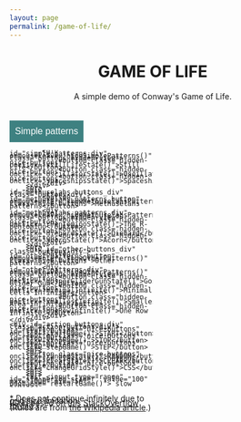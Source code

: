 ```yaml
---
layout: page
permalink: /game-of-life/
---
```


<html>

<head>
<style>
/* Intro div*/
.intro-class
{
    text-align: center;
}

body
{
    background-color: #FFFFFF;
}

/* Game div */
:root
{
    --dead-color: #FFD8D8;
    --alive-color: #FF8686;
    --border-thick: .0001vw;
}
.game-class
{
    text-align: center;
    float: center;
    align: center;
}

/* Round grid */
.round-grid
{
    margin: 0vw auto;
    border-collapse: collapse;
    border-spacing: 0px;
}
.round-grid td
{
    background-clip: padding-box;
    border-radius: 5vw;
    background-color: var(--dead-color);
    color: var(--dead-color);
    border: var(--border-thick) solid var(--dead-color);
}
.round-grid td.clicked
{
    border-color: var(--alive-color);
    background-color: var(--alive-color);
}

/* Square grid */
.square-grid {
    margin: 0vw auto;
    border-collapse: collapse;
    border-spacing: 0px;
}
.square-grid td
{
    /*background-clip: padding-box;*/
    width: 0.1vw;
    height: 0.1vw;
    border: var(--border-thick) solid var(--dead-color);
}
.square-grid td.clicked
{
    background-color: var(--alive-color);
}

/* Settings div*/
.settings_div
{
    position: relative;
    overflow: hidden;
    width: all;
    height: 130vw;
}
.action-buttons-div
{
    text-align: right;
    float: right;
    width: 50%;
    display: inline;
    line-height: 4px;
}
.pattern-buttons-div
{
    text-align: left;
    float: left;
    width: 50%;
    line-height: 4px;
}
.nice-buttons
{
    background-color: #3E8181;
    color: white;
    padding: 1vw;
    font-size: 16px;
    border: none;
    cursor: pointer;
    display: auto;
}
.hidden-nice-buttons
{
    background-color: #7DA234;
    color: white;
    padding: 1vw;
    font-size: 16px;
    border: none;
    cursor: pointer;
    display: auto;
}
.nice-buttons:hover, .nice-buttons:focus
{
    background-color: #216868;
}
.nice-buttons:disabled
{
    background-color: #97C2C2;
    cursor: default;
}
.buttons-hidden-view
{
    position: relative;
    text-align: center;
    align-content: left;
    display: none;
    line-height: 4px;
}

/* Credits div*/
.credits-class
{
    position: relative;
    font-size: 80%;
    text-align: center;
    font-style: italic;
}
</style>

<center>
    <h1 class="post-title"><b>GAME OF LIFE</b></h1>
</center>

<script>
// Grid functions
var window_width = Math.max(document.documentElement.clientWidth, window.innerWidth || 0)
var window_height = Math.max(document.documentElement.clientHeight, window.innerHeight || 0)

var ncols = window_width/8;
var nrows = window_height/8;

var grid = clickableGrid(nrows,ncols,
    function(el,row,col,i)
    {
        el.className = el.className == 'clicked' ? 'unclicked' : 'clicked'
    });
var old_grid = clickableGrid(nrows,ncols,
    function(el,row,col,i)
    {
        el.className = el.className == 'clicked' ? 'unclicked' : 'clicked'
    });
grid.className = 'square-grid'
old_grid.className = 'square-grid'

var mouse_down = false;
function clickableGrid(rows, cols, callback)
{
    var grid = document.createElement('table');
    grid.className = 'grid';

    var i = 0;
    for (var r = 0; r < rows; ++r){
        var tr = grid.appendChild(document.createElement('tr'));
        for (var c = 0; c < cols; ++c)
        {
            var cell = tr.appendChild(document.createElement('td'));
            cell.className = 'unclicked'

            cell.addEventListener('click',(
                function(el,r,c,i)
                {
                    return function()
                    {
                        callback(el,r,c,i);
                    }
                })(cell,r,c,i),false);
            cell.addEventListener('mousedown', (
                function(el,r,c,i)
                {
                    return function()
                    {
                        mouse_down = true;
                    }
                })(cell,r,c,i),false);
            cell.addEventListener('mouseup', (
                function(el,r,c,i)
                {
                    return function()
                    {
                        mouse_down = false;
                    }
                })(cell,r,c,i),false);
            cell.addEventListener('mouseenter',(
                function(el,r,c,i)
                {
                    return function()
                    {
                        if(mouse_down)
                            callback(el,r,c,i);
                    }
                })(cell,r,c,i),false);
        }
    }
    return grid;
}

function getLivingNeighbors(this_grid, index_i, index_j)
{
    var living = 0;

    for(var i = -1; i < 2; i++)
    {
        for(var j = -1; j < 2; j++)
        {
            if (i == 0 && j == 0)
                continue;

            these_rows = this_grid.rows[index_i+i]

            if(these_rows == undefined)
                continue;
            
            cell = these_rows.cells[index_j+j];

            if(cell == undefined)
                continue;
            
            if(cell.className == 'clicked')
                living++;
        }
    }

    return living
}

// Game functions
var iteraction = 0;
function playSimulation()
{
    old_grid.innerHTML = grid.innerHTML;

    for(var i = 0; i < nrows; i++)
    {
        for (var j = 0; j < ncols; j++)
        {
            game_cell = grid.rows[i].cells[j];

            // Check how many neighbors are alive
            living = getLivingNeighbors(old_grid, i, j);

            // GAME OF LIFE
            // From: https://en.wikipedia.org/wiki/Conway%27s_Game_of_Life
            // Obs.: Unclicked aka dead, clicked aka alive
            // 1. Any live cell with fewer than two live neighbours dies, as if caused by under-population.
            if(game_cell.className == 'clicked')
            {
                if(living < 2)
                    game_cell.className = 'unclicked';
            // 2. Any live cell with more than three live neighbours dies, as if by over-population.
                if(living > 3)
                    game_cell.className = 'unclicked'
            // 3. Any live cell with two or three live neighbours lives on to the next generation.
            }
            // 4. Any dead cell with exactly three live neighbours becomes a live cell, as if by reproduction.
            if(game_cell.className == 'unclicked' && living == 3)
                game_cell.className = 'clicked';
        }
    }

    iteraction++;
}

function startGame()
{
    var i = 0;
    start_button.disabled = true;
    stop_button.disabled = false;

    var sim_period = document.getElementById("sim_period_slider").value
    interval = setInterval(playSimulation, sim_period)
}

function stopGame()
{
    start_button.disabled = false;
    stop_button.disabled = true;
    clearInterval(interval);
}

function stepGame()
{
    playSimulation();
}

function restartGame()
{
    if (start_button.disabled)
    {
        stopGame();
        startGame();
    }
}

function changeGridStyle()
{
    grid.className = grid.className == 'square-grid' ? 'round-grid' : 'square-grid';
}

// Patterns

function randomState()
{
    for(var i = 0; i < nrows; i++)
    {
        for (var j = 0; j < ncols; j++)
        {
            random_cell = grid.rows[i].cells[j];

            if(Math.round(Math.random()) == 0)
                random_cell.className = 'unclicked';
            else
                random_cell.className = 'clicked';
        }
    }
}

function clearState()
{
    for(var i = 0; i < nrows; i++)
    {
        for (var j = 0; j < ncols; j++)
        {
            random_cell = grid.rows[i].cells[j];
            random_cell.className = 'unclicked';
        }
    }
}

function stillLifeState()
{
    clearState();

    // 4px square block
    random_i = Math.round(Math.random()*(nrows-2))
    random_j = Math.round(Math.random()*(ncols-2))

    grid.rows[random_i].cells[random_j].className = 'clicked';
    grid.rows[random_i+1].cells[random_j].className = 'clicked';
    grid.rows[random_i].cells[random_j+1].className = 'clicked';
    grid.rows[random_i+1].cells[random_j+1].className = 'clicked';

    // Beehive
    random_i = Math.round(Math.random()*(nrows-4))
    random_j = Math.round(Math.random()*(ncols-3))    

    grid.rows[random_i].cells[random_j+1].className = 'clicked';
    grid.rows[random_i].cells[random_j+2].className = 'clicked';
    grid.rows[random_i+1].cells[random_j].className = 'clicked';
    grid.rows[random_i+1].cells[random_j+3].className = 'clicked';
    grid.rows[random_i+2].cells[random_j+1].className = 'clicked';
    grid.rows[random_i+2].cells[random_j+2].className = 'clicked';

    // Loaf
    random_i = Math.round(Math.random()*(nrows-4))
    random_j = Math.round(Math.random()*(ncols-4))

    grid.rows[random_i].cells[random_j+1].className = 'clicked';
    grid.rows[random_i].cells[random_j+2].className = 'clicked';
    grid.rows[random_i+1].cells[random_j].className = 'clicked';
    grid.rows[random_i+1].cells[random_j+3].className = 'clicked';
    grid.rows[random_i+2].cells[random_j+1].className = 'clicked';
    grid.rows[random_i+2].cells[random_j+3].className = 'clicked';
    grid.rows[random_i+3].cells[random_j+2].className = 'clicked';

    // Boat
    random_i = Math.round(Math.random()*(nrows-4))
    random_j = Math.round(Math.random()*(ncols-4))

    grid.rows[random_i].cells[random_j].className = 'clicked';
    grid.rows[random_i].cells[random_j+1].className = 'clicked';
    grid.rows[random_i+1].cells[random_j].className = 'clicked';
    grid.rows[random_i+1].cells[random_j+2].className = 'clicked';
    grid.rows[random_i+2].cells[random_j+1].className = 'clicked';
}

function oscillatorState()
{
    clearState();

    // Blinker
    random_i = Math.round(Math.random()*(nrows-3))
    random_j = Math.round(Math.random()*(ncols-3))

    grid.rows[random_i].cells[random_j].className = 'clicked';
    grid.rows[random_i+1].cells[random_j].className = 'clicked';
    grid.rows[random_i+2].cells[random_j].className = 'clicked';

    // Toad
    random_i = Math.round(Math.random()*(nrows-4))
    random_j = Math.round(Math.random()*(ncols-4))    

    grid.rows[random_i+1].cells[random_j+1].className = 'clicked';
    grid.rows[random_i+1].cells[random_j+2].className = 'clicked';
    grid.rows[random_i+1].cells[random_j+3].className = 'clicked';
    grid.rows[random_i+2].cells[random_j].className = 'clicked';
    grid.rows[random_i+2].cells[random_j+1].className = 'clicked';
    grid.rows[random_i+2].cells[random_j+2].className = 'clicked';

    // Beacon
    random_i = Math.round(Math.random()*(nrows-4))
    random_j = Math.round(Math.random()*(ncols-4))

    grid.rows[random_i].cells[random_j].className = 'clicked';
    grid.rows[random_i].cells[random_j+1].className = 'clicked';
    grid.rows[random_i+1].cells[random_j].className = 'clicked';
    grid.rows[random_i+1].cells[random_j+1].className = 'clicked';
    
    grid.rows[random_i+2].cells[random_j+2].className = 'clicked';
    grid.rows[random_i+2].cells[random_j+3].className = 'clicked';
    grid.rows[random_i+3].cells[random_j+2].className = 'clicked';
    grid.rows[random_i+3].cells[random_j+3].className = 'clicked';

    // Pulsar
    random_i = Math.round(Math.random()*(nrows-13))
    random_j = Math.round(Math.random()*(ncols-13))

    grid.rows[random_i].cells[random_j+2].className = 'clicked';
    grid.rows[random_i].cells[random_j+3].className = 'clicked';
    grid.rows[random_i].cells[random_j+4].className = 'clicked';
    grid.rows[random_i].cells[random_j+8].className = 'clicked';
    grid.rows[random_i].cells[random_j+9].className = 'clicked';
    grid.rows[random_i].cells[random_j+10].className = 'clicked';

    grid.rows[random_i+2].cells[random_j].className = 'clicked';
    grid.rows[random_i+3].cells[random_j].className = 'clicked';
    grid.rows[random_i+4].cells[random_j].className = 'clicked';
    grid.rows[random_i+2].cells[random_j+5].className = 'clicked';
    grid.rows[random_i+3].cells[random_j+5].className = 'clicked';
    grid.rows[random_i+4].cells[random_j+5].className = 'clicked';
    grid.rows[random_i+2].cells[random_j+7].className = 'clicked';
    grid.rows[random_i+3].cells[random_j+7].className = 'clicked';
    grid.rows[random_i+4].cells[random_j+7].className = 'clicked';
    grid.rows[random_i+2].cells[random_j+12].className = 'clicked';
    grid.rows[random_i+3].cells[random_j+12].className = 'clicked';
    grid.rows[random_i+4].cells[random_j+12].className = 'clicked';

    grid.rows[random_i+5].cells[random_j+2].className = 'clicked';
    grid.rows[random_i+5].cells[random_j+3].className = 'clicked';
    grid.rows[random_i+5].cells[random_j+4].className = 'clicked';
    grid.rows[random_i+5].cells[random_j+8].className = 'clicked';
    grid.rows[random_i+5].cells[random_j+9].className = 'clicked';
    grid.rows[random_i+5].cells[random_j+10].className = 'clicked';

    grid.rows[random_i+7].cells[random_j+2].className = 'clicked';
    grid.rows[random_i+7].cells[random_j+3].className = 'clicked';
    grid.rows[random_i+7].cells[random_j+4].className = 'clicked';
    grid.rows[random_i+7].cells[random_j+8].className = 'clicked';
    grid.rows[random_i+7].cells[random_j+9].className = 'clicked';
    grid.rows[random_i+7].cells[random_j+10].className = 'clicked';

    grid.rows[random_i+8].cells[random_j].className = 'clicked';
    grid.rows[random_i+9].cells[random_j].className = 'clicked';
    grid.rows[random_i+10].cells[random_j].className = 'clicked';
    grid.rows[random_i+8].cells[random_j+5].className = 'clicked';
    grid.rows[random_i+9].cells[random_j+5].className = 'clicked';
    grid.rows[random_i+10].cells[random_j+5].className = 'clicked';
    grid.rows[random_i+8].cells[random_j+7].className = 'clicked';
    grid.rows[random_i+9].cells[random_j+7].className = 'clicked';
    grid.rows[random_i+10].cells[random_j+7].className = 'clicked';
    grid.rows[random_i+8].cells[random_j+12].className = 'clicked';
    grid.rows[random_i+9].cells[random_j+12].className = 'clicked';
    grid.rows[random_i+10].cells[random_j+12].className = 'clicked';

    grid.rows[random_i+12].cells[random_j+2].className = 'clicked';
    grid.rows[random_i+12].cells[random_j+3].className = 'clicked';
    grid.rows[random_i+12].cells[random_j+4].className = 'clicked';
    grid.rows[random_i+12].cells[random_j+8].className = 'clicked';
    grid.rows[random_i+12].cells[random_j+9].className = 'clicked';
    grid.rows[random_i+12].cells[random_j+10].className = 'clicked';

    // Pentadecathlon
    random_i = Math.round(Math.random()*(nrows-16))
    random_j = Math.round(Math.random()*(ncols-9))

    grid.rows[random_i+3].cells[random_j+4].className = 'clicked';
    grid.rows[random_i+3].cells[random_j+5].className = 'clicked';
    grid.rows[random_i+3].cells[random_j+6].className = 'clicked';
    grid.rows[random_i+4].cells[random_j+4].className = 'clicked';
    grid.rows[random_i+4].cells[random_j+6].className = 'clicked';
    grid.rows[random_i+5].cells[random_j+4].className = 'clicked';
    grid.rows[random_i+5].cells[random_j+5].className = 'clicked';
    grid.rows[random_i+5].cells[random_j+6].className = 'clicked';
    grid.rows[random_i+6].cells[random_j+4].className = 'clicked';
    grid.rows[random_i+6].cells[random_j+5].className = 'clicked';
    grid.rows[random_i+6].cells[random_j+6].className = 'clicked';
    grid.rows[random_i+7].cells[random_j+4].className = 'clicked';
    grid.rows[random_i+7].cells[random_j+5].className = 'clicked';
    grid.rows[random_i+7].cells[random_j+6].className = 'clicked';
    grid.rows[random_i+8].cells[random_j+4].className = 'clicked';
    grid.rows[random_i+8].cells[random_j+5].className = 'clicked';
    grid.rows[random_i+8].cells[random_j+6].className = 'clicked';
    grid.rows[random_i+9].cells[random_j+4].className = 'clicked';
    grid.rows[random_i+9].cells[random_j+6].className = 'clicked';
    grid.rows[random_i+10].cells[random_j+4].className = 'clicked';
    grid.rows[random_i+10].cells[random_j+5].className = 'clicked';
    grid.rows[random_i+10].cells[random_j+6].className = 'clicked';
}

function spaceshipsState()
{
    clearState();

    // Glider
    random_i = Math.round(Math.random()*(nrows-3))
    random_j = Math.round(Math.random()*(ncols-3))

    grid.rows[random_i].cells[random_j+1].className = 'clicked';
    grid.rows[random_i+1].cells[random_j+2].className = 'clicked';
    grid.rows[random_i+2].cells[random_j].className = 'clicked';
    grid.rows[random_i+2].cells[random_j+1].className = 'clicked';
    grid.rows[random_i+2].cells[random_j+2].className = 'clicked';
    

    // Lightweight spaceship (LWSS)
    random_i = Math.round(Math.random()*(nrows-4))
    random_j = Math.round(Math.random()*(ncols-5))    

    grid.rows[random_i].cells[random_j+1].className = 'clicked';
    grid.rows[random_i].cells[random_j+2].className = 'clicked';
    grid.rows[random_i].cells[random_j+3].className = 'clicked';
    grid.rows[random_i].cells[random_j+4].className = 'clicked';
    grid.rows[random_i+1].cells[random_j].className = 'clicked';
    grid.rows[random_i+1].cells[random_j+4].className = 'clicked';
    grid.rows[random_i+2].cells[random_j+4].className = 'clicked';
    grid.rows[random_i+3].cells[random_j].className = 'clicked';
    grid.rows[random_i+3].cells[random_j+3].className = 'clicked';
}

function rPentominoState()
{
    clearState();

    central_i = Math.round(nrows/2-1);
    central_j = Math.round(ncols/2-1);

    grid.rows[central_i].cells[central_j+1].className = 'clicked';
    grid.rows[central_i].cells[central_j+2].className = 'clicked';
    grid.rows[central_i+1].cells[central_j].className = 'clicked';
    grid.rows[central_i+1].cells[central_j+1].className = 'clicked';
    grid.rows[central_i+2].cells[central_j+1].className = 'clicked';
}

function diehardState()
{
    clearState();

    central_i = Math.round(nrows/2-2);
    central_j = Math.round(ncols/2-4);

    grid.rows[central_i].cells[central_j+6].className = 'clicked';
    grid.rows[central_i+1].cells[central_j].className = 'clicked';
    grid.rows[central_i+1].cells[central_j+1].className = 'clicked';
    grid.rows[central_i+2].cells[central_j+1].className = 'clicked';
    grid.rows[central_i+2].cells[central_j+5].className = 'clicked';
    grid.rows[central_i+2].cells[central_j+6].className = 'clicked';
    grid.rows[central_i+2].cells[central_j+7].className = 'clicked';
}

function acornState()
{
    clearState();

    central_i = Math.round(nrows/2-2);
    central_j = Math.round(ncols/2-4);

    grid.rows[central_i].cells[central_j+1].className = 'clicked';
    grid.rows[central_i+1].cells[central_j+3].className = 'clicked';
    grid.rows[central_i+2].cells[central_j].className = 'clicked';
    grid.rows[central_i+2].cells[central_j+1].className = 'clicked';
    grid.rows[central_i+2].cells[central_j+4].className = 'clicked';
    grid.rows[central_i+2].cells[central_j+5].className = 'clicked';
    grid.rows[central_i+2].cells[central_j+6].className = 'clicked';
}

function gosperGliderGunState()
{
    clearState();

    central_i = 1;
    central_j = 1;

    grid.rows[central_i].cells[central_j+24].className = 'clicked';
    grid.rows[central_i+1].cells[central_j+22].className = 'clicked';
    grid.rows[central_i+1].cells[central_j+24].className = 'clicked';

    grid.rows[central_i+2].cells[central_j+12].className = 'clicked';
    grid.rows[central_i+2].cells[central_j+13].className = 'clicked';
    grid.rows[central_i+2].cells[central_j+20].className = 'clicked';
    grid.rows[central_i+2].cells[central_j+21].className = 'clicked';
    grid.rows[central_i+2].cells[central_j+34].className = 'clicked';
    grid.rows[central_i+2].cells[central_j+35].className = 'clicked';

    grid.rows[central_i+3].cells[central_j+11].className = 'clicked';
    grid.rows[central_i+3].cells[central_j+15].className = 'clicked';
    grid.rows[central_i+3].cells[central_j+20].className = 'clicked';
    grid.rows[central_i+3].cells[central_j+21].className = 'clicked';
    grid.rows[central_i+3].cells[central_j+34].className = 'clicked';
    grid.rows[central_i+3].cells[central_j+35].className = 'clicked';

    grid.rows[central_i+4].cells[central_j].className = 'clicked';
    grid.rows[central_i+4].cells[central_j+1].className = 'clicked';
    grid.rows[central_i+4].cells[central_j+10].className = 'clicked';
    grid.rows[central_i+4].cells[central_j+16].className = 'clicked';
    grid.rows[central_i+4].cells[central_j+20].className = 'clicked';
    grid.rows[central_i+4].cells[central_j+21].className = 'clicked';

    grid.rows[central_i+5].cells[central_j].className = 'clicked';
    grid.rows[central_i+5].cells[central_j+1].className = 'clicked';
    grid.rows[central_i+5].cells[central_j+10].className = 'clicked';
    grid.rows[central_i+5].cells[central_j+14].className = 'clicked';
    grid.rows[central_i+5].cells[central_j+16].className = 'clicked';
    grid.rows[central_i+5].cells[central_j+17].className = 'clicked';
    grid.rows[central_i+5].cells[central_j+22].className = 'clicked';
    grid.rows[central_i+5].cells[central_j+24].className = 'clicked';

    grid.rows[central_i+6].cells[central_j+10].className = 'clicked';
    grid.rows[central_i+6].cells[central_j+16].className = 'clicked';
    grid.rows[central_i+6].cells[central_j+24].className = 'clicked';

    grid.rows[central_i+7].cells[central_j+11].className = 'clicked';
    grid.rows[central_i+7].cells[central_j+15].className = 'clicked';

    grid.rows[central_i+8].cells[central_j+12].className = 'clicked';
    grid.rows[central_i+8].cells[central_j+13].className = 'clicked';

}

function minimalInfinite()
{
    clearState();

    central_i = Math.round(nrows/2-3);
    central_j = Math.round(ncols/2-4);

    grid.rows[central_i].cells[central_j+6].className = 'clicked';
    grid.rows[central_i+1].cells[central_j+4].className = 'clicked';
    grid.rows[central_i+1].cells[central_j+6].className = 'clicked';
    grid.rows[central_i+1].cells[central_j+7].className = 'clicked';
    grid.rows[central_i+2].cells[central_j+4].className = 'clicked';
    grid.rows[central_i+2].cells[central_j+6].className = 'clicked';
    grid.rows[central_i+3].cells[central_j+4].className = 'clicked';
    grid.rows[central_i+4].cells[central_j+2].className = 'clicked';
    grid.rows[central_i+5].cells[central_j].className = 'clicked';
    grid.rows[central_i+5].cells[central_j+2].className = 'clicked';
}

function smallestInfinite()
{
    clearState();

    central_i = Math.round(nrows/2-2);
    central_j = Math.round(ncols/2-2);

    grid.rows[central_i].cells[central_j].className = 'clicked';
    grid.rows[central_i].cells[central_j+1].className = 'clicked';
    grid.rows[central_i].cells[central_j+2].className = 'clicked';
    grid.rows[central_i].cells[central_j+4].className = 'clicked';
    grid.rows[central_i+1].cells[central_j].className = 'clicked';
    grid.rows[central_i+2].cells[central_j+3].className = 'clicked';
    grid.rows[central_i+2].cells[central_j+4].className = 'clicked';
    grid.rows[central_i+3].cells[central_j+1].className = 'clicked';
    grid.rows[central_i+3].cells[central_j+2].className = 'clicked';
    grid.rows[central_i+3].cells[central_j+4].className = 'clicked';
    grid.rows[central_i+4].cells[central_j].className = 'clicked';
    grid.rows[central_i+4].cells[central_j+2].className = 'clicked';
    grid.rows[central_i+4].cells[central_j+4].className = 'clicked';

}

function oneRowInfinite()
{
    clearState();

    central_i = Math.round(nrows/2-2)
    central_j = Math.round(ncols/2-20)

    grid.rows[central_i].cells[central_j].className = 'clicked';
    grid.rows[central_i].cells[central_j+1].className = 'clicked';
    grid.rows[central_i].cells[central_j+2].className = 'clicked';
    grid.rows[central_i].cells[central_j+3].className = 'clicked';
    grid.rows[central_i].cells[central_j+4].className = 'clicked';
    grid.rows[central_i].cells[central_j+5].className = 'clicked';
    grid.rows[central_i].cells[central_j+6].className = 'clicked';
    grid.rows[central_i].cells[central_j+7].className = 'clicked';
    grid.rows[central_i].cells[central_j+9].className = 'clicked';
    grid.rows[central_i].cells[central_j+10].className = 'clicked';
    grid.rows[central_i].cells[central_j+11].className = 'clicked';
    grid.rows[central_i].cells[central_j+12].className = 'clicked';
    grid.rows[central_i].cells[central_j+13].className = 'clicked';
    grid.rows[central_i].cells[central_j+17].className = 'clicked';
    grid.rows[central_i].cells[central_j+18].className = 'clicked';
    grid.rows[central_i].cells[central_j+19].className = 'clicked';
    grid.rows[central_i].cells[central_j+26].className = 'clicked';
    grid.rows[central_i].cells[central_j+27].className = 'clicked';
    grid.rows[central_i].cells[central_j+28].className = 'clicked';
    grid.rows[central_i].cells[central_j+29].className = 'clicked';
    grid.rows[central_i].cells[central_j+30].className = 'clicked';
    grid.rows[central_i].cells[central_j+31].className = 'clicked';
    grid.rows[central_i].cells[central_j+32].className = 'clicked';
    grid.rows[central_i].cells[central_j+34].className = 'clicked';
    grid.rows[central_i].cells[central_j+35].className = 'clicked';
    grid.rows[central_i].cells[central_j+36].className = 'clicked';
    grid.rows[central_i].cells[central_j+37].className = 'clicked';
    grid.rows[central_i].cells[central_j+38].className = 'clicked';
}

/* When the user clicks on the button, 
  toggle between hiding and showing the dropdown content */
function showSimplePatterns()
{
    document.getElementById("simple_patterns_button").style.display = 'none';
    document.getElementById("simple_patterns_div").style.display = 'initial';
}

function hideSimplePatterns()
{
    document.getElementById("simple_patterns_button").style.display = 'initial';
    document.getElementById("simple_patterns_div").style.display = 'none';
}

function showMethuselahsPatterns()
{
    document.getElementById("methuselahs_patterns_button").style.display = 'none';
    document.getElementById("methuselahs_patterns_div").style.display = 'initial';
}

function hideMethuselahsPatterns()
{
    document.getElementById("methuselahs_patterns_button").style.display = 'initial';
    document.getElementById("methuselahs_patterns_div").style.display = 'none';
}

function showOtherPatterns()
{
    document.getElementById("other_patterns_button").style.display = 'none';
    document.getElementById("other_patterns_div").style.display = 'initial';
}

function hideOtherPatterns()
{
    document.getElementById("other_patterns_button").style.display = 'initial';
    document.getElementById("other_patterns_div").style.display = 'none';
}

// Window renderizing
window.onload = function()
{
    // Game division
    var div_game = document.getElementById('div_game')
    div_game.appendChild(grid);

    // Button division
    var div_buttons = document.getElementById('div_buttons')
    var start_button = document.getElementById('start_button')
    var stop_button = document.getElementById('stop_button')
    var interval = null;

    start_button.disabled = false;
    stop_button.disabled = true;
}

</script>
</head>

<body>

<div id="div_intro" class="intro-class">
A simple demo of Conway's Game of Life.
</div>

<br>

<div id="div_game" class="game-class">
</div>

<br>

<div class="settings_div">
    <div id="pattern_buttons_div" class="pattern-buttons-div">
        <div id="simple_buttons_div" class="buttons-div">
            <button id="simple_patterns_button" onmouseenter="showSimplePatterns()" class="nice-buttons">Simple patterns</button>

            <div id="simple_patterns_div" onmouseleave="hideSimplePatterns()" class="buttons-hidden-view">
                <button class="hidden-nice-buttons" onclick="stillLifeState()">Still Life</button>
                <button class="hidden-nice-buttons" onclick="oscillatorState()">Oscillators</button>
                <button class="hidden-nice-buttons" onclick="spaceshipsState()">Spaceships</button>
            </div>
        </div>
        <br>
        <div id="methuselahs_buttons_div" class="buttons-div">
            <button id="methuselahs_patterns_button" onmouseenter="showMethuselahsPatterns()" class="nice-buttons">Methuselahs patterns</button>
            
            <div id="methuselahs_patterns_div" onmouseleave="hideMethuselahsPatterns()" class="buttons-hidden-view">
                <button class="hidden-nice-buttons" onclick="rPentominoState()">The R-pentomino</button>
                <button class="hidden-nice-buttons" onclick="diehardState()">Diehard</button>
                <button class="hidden-nice-buttons" onclick="acornState()">Acorn</button>
            </div>
        </div>
        <br>
        <div id="other_buttons_div" class="buttons-div">
            <button id="other_patterns_button" onmouseenter="showOtherPatterns()" class="nice-buttons">Other patterns</button>
            
            <div id="other_patterns_div" onmouseleave="hideOtherPatterns()" class="buttons-hidden-view">
                <button class="hidden-nice-buttons" onclick="gosperGliderGunState()">Gosper Glider Gun</button>
                <button class="hidden-nice-buttons" onclick="minimalInfinite()">Minimal Cells Infinite*</button>
                <br>
                <button class="hidden-nice-buttons" onclick="smallestInfinite()">Smallest Area Infinite*</button>
                <button class="hidden-nice-buttons" onclick="oneRowInfinite()">One Row Infinite*</button>
            </div>
        </div>
    </div>

    <div id="action_buttons_div" class="action-buttons-div">
        <button class="nice-buttons" id="start_button" onclick="startGame()">START</button>
        <button class="nice-buttons" id="stop_button" onclick="stopGame()">STOP</button>
        <button class="nice-buttons" id="step_button" onclick="stepGame()">STEP</button>
        <br>
        <br>
        <button class="nice-buttons" onclick="randomState()">RANDOM</button>
        <button class="nice-buttons" onclick="clearState()">CLEAR</button>
        <button class="nice-buttons" id="style_button" onclick="changeGridStyle()">CSS</button>
        <br>
        <br>
        <br>
        fast <input type="range" id="sim_period_slider" value="100" max="1000" min="50" onchange="restartGame()"> slow
    </div>
</div>

<br>

<div id="credits_div" class="credits-class">
    * Does not continue infinitely due to grid size limitation.
    <br>
    (Grid based on <a href="http://stackoverflow.com/questions/9140101/creating-a-clickable-grid-in-a-web-browser">this StackOverflow thread</a>.)
    <br>
    (Rules are from <a href="https://en.wikipedia.org/wiki/Conway%27s_Game_of_Life">the Wikipedia article</a>.)
</div>

</body>

</html>